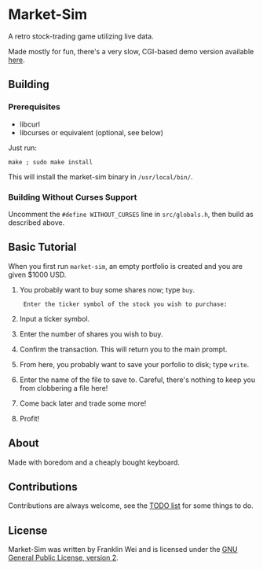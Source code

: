 Market-Sim
==========

A retro stock-trading game utilizing live data.

Made mostly for fun, there's a very slow, CGI-based demo version available [here](http://fwei.ml/market-sim.html).

## Building

### Prerequisites

 - libcurl
 - libcurses or equivalent (optional, see below)

Just run:

    make ; sudo make install

This will install the market-sim binary in `/usr/local/bin/`.

### Building Without Curses Support

Uncomment the `#define WITHOUT_CURSES` line in `src/globals.h`, then build as described above.

## Basic Tutorial

When you first run `market-sim`, an empty portfolio is created and you are given $1000 USD.

1. You probably want to buy some shares now; type `buy`.

        Enter the ticker symbol of the stock you wish to purchase:

2. Input a ticker symbol.
3. Enter the number of shares you wish to buy.
4. Confirm the transaction. This will return you to the main prompt.
5. From here, you probably want to save your porfolio to disk; type `write`.
6. Enter the name of the file to save to. Careful, there's nothing to keep you from clobbering a file here!
7. Come back later and trade some more!
8. Profit!

## About

Made with boredom and a cheaply bought keyboard.

## Contributions

Contributions are always welcome, see the [TODO list](https://github.com/theunamedguy/market-sim/blob/master/docs/TODO-LIST.md) for some things to do.

## License

Market-Sim was written by Franklin Wei and is licensed under the [GNU General Public License, version 2](http://www.gnu.org/licenses/gpl-2.0.html).
